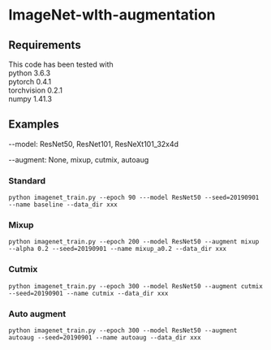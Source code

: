 # ImageNet-wIth-augmentation

## Requirements
This code has been tested with  
python 3.6.3  
pytorch 0.4.1  
torchvision 0.2.1  
numpy 1.41.3

## Examples

--model: ResNet50, ResNet101, ResNeXt101_32x4d

--augment: None, mixup, cutmix, autoaug

### Standard 

```
python imagenet_train.py --epoch 90 ---model ResNet50 --seed=20190901 --name baseline --data_dir xxx
```

### Mixup

```
python imagenet_train.py --epoch 200 --model ResNet50 --augment mixup --alpha 0.2 --seed=20190901 --name mixup_a0.2 --data_dir xxx
```

### Cutmix

```
python imagenet_train.py --epoch 300 --model ResNet50 --augment cutmix --seed=20190901 --name cutmix --data_dir xxx
```

### Auto augment

```
python imagenet_train.py --epoch 300 --model ResNet50 --augment autoaug --seed=20190901 --name autoaug --data_dir xxx
```
